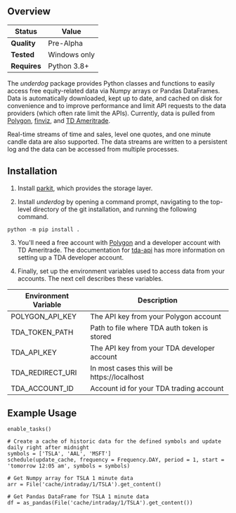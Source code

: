 ## Overview
Status | Value
---|---
**Quality** | Pre-Alpha
**Tested** | Windows only
**Requires** | Python 3.8+

The *underdog* package provides Python classes and functions to easily access free equity-related data via Numpy arrays or Pandas DataFrames. Data is automatically downloaded, kept up to date, and cached on disk for convenience and to improve performance and limit API requests to the data providers (which often rate limit the APIs). Currently, data is pulled from [Polygon](https://polygon.io), [finviz](https://finviz.com), and [TD Ameritrade](https://www.tdameritrade.com/home.html).

Real-time streams of time and sales, level one quotes, and one minute candle data are also supported. The data streams are written to a persistent log and the data can be accessed from multiple processes.

## Installation

1. Install [parkit](https://github.com/nanoonan/parkit), which provides the storage layer.

2. Install _underdog_ by opening a command prompt, navigating to the top-level directory of the git installation, and running the following command.

```
python -m pip install .
```

3. You'll need a free account with [Polygon](https://polygon.io) and a developer account with TD Ameritrade. The documentation for [tda-api](https://tda-api.readthedocs.io/en/latest/index.html) has more information on setting up a TDA developer account.

4. Finally, set up the environment variables used to access data from your accounts. The next cell describes these variables.

Environment Variable | Description
---|---
POLYGON_API_KEY | The API key from your Polygon account
TDA_TOKEN_PATH | Path to file where TDA auth token is stored
TDA_API_KEY | The API key from your TDA developer account
TDA_REDIRECT_URI | In most cases this will be https://localhost
TDA_ACCOUNT_ID | Account id for your TDA trading account

## Example Usage
```
enable_tasks()

# Create a cache of historic data for the defined symbols and update daily right after midnight
symbols = ['TSLA', 'AAL', 'MSFT']
schedule(update_cache, frequency = Frequency.DAY, period = 1, start = 'tomorrow 12:05 am', symbols = symbols)

# Get Numpy array for TSLA 1 minute data
arr = File('cache/intraday/1/TSLA').get_content()

# Get Pandas DataFrame for TSLA 1 minute data
df = as_pandas(File('cache/intraday/1/TSLA').get_content())
```
